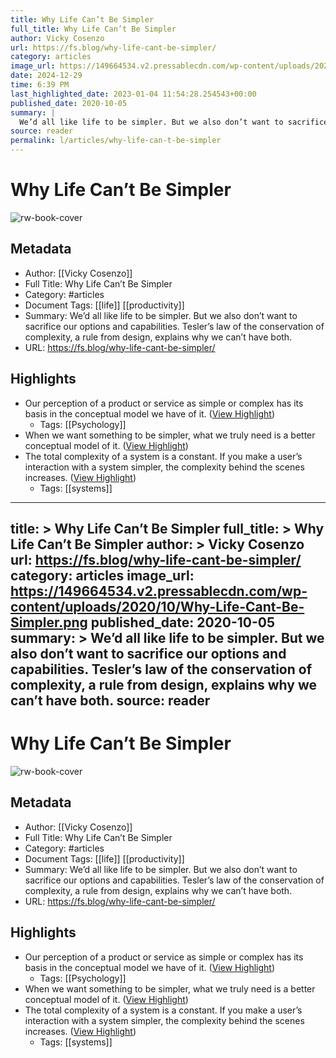 ```yaml
---
title: Why Life Can’t Be Simpler
full_title: Why Life Can’t Be Simpler
author: Vicky Cosenzo
url: https://fs.blog/why-life-cant-be-simpler/
category: articles
image_url: https://149664534.v2.pressablecdn.com/wp-content/uploads/2020/10/Why-Life-Cant-Be-Simpler.png
date: 2024-12-29
time: 6:39 PM
last_highlighted_date: 2023-01-04 11:54:28.254543+00:00
published_date: 2020-10-05
summary: |
  We’d all like life to be simpler. But we also don’t want to sacrifice our options and capabilities. Tesler’s law of the conservation of complexity, a rule from design, explains why we can’t have both.
source: reader
permalink: l/articles/why-life-can-t-be-simpler
---
```

# Why Life Can’t Be Simpler

![rw-book-cover](https://149664534.v2.pressablecdn.com/wp-content/uploads/2020/10/Why-Life-Cant-Be-Simpler.png)

## Metadata
- Author: [[Vicky Cosenzo]]
- Full Title: Why Life Can’t Be Simpler
- Category: #articles
- Document Tags: [[life]] [[productivity]] 
- Summary: We’d all like life to be simpler. But we also don’t want to sacrifice our options and capabilities. Tesler’s law of the conservation of complexity, a rule from design, explains why we can’t have both.
- URL: https://fs.blog/why-life-cant-be-simpler/

## Highlights
- Our perception of a product or service as simple or complex has its basis in the conceptual model we have of it. ([View Highlight](https://read.readwise.io/read/01gnya1aye94z59f25sjk3zev9))
    - Tags: [[Psychology]] 
- When we want something to be simpler, what we truly need is a better conceptual model of it. ([View Highlight](https://read.readwise.io/read/01gnya1vhe28twg42xqw06h6s2))
- The total complexity of a system is a constant. If you make a user’s interaction with a system simpler, the complexity behind the scenes increases. ([View Highlight](https://read.readwise.io/read/01gnya3yag77q1zx1kmv6c8nq1))
    - Tags: [[systems]] 


---
title: >
  Why Life Can’t Be Simpler
full_title: >
  Why Life Can’t Be Simpler
author: >
  Vicky Cosenzo
url: https://fs.blog/why-life-cant-be-simpler/
category: articles
image_url: https://149664534.v2.pressablecdn.com/wp-content/uploads/2020/10/Why-Life-Cant-Be-Simpler.png
published_date: 2020-10-05
summary: >
  We’d all like life to be simpler. But we also don’t want to sacrifice our options and capabilities. Tesler’s law of the conservation of complexity, a rule from design, explains why we can’t have both.
source: reader
---
# Why Life Can’t Be Simpler

![rw-book-cover](https://149664534.v2.pressablecdn.com/wp-content/uploads/2020/10/Why-Life-Cant-Be-Simpler.png)

## Metadata
- Author: [[Vicky Cosenzo]]
- Full Title: Why Life Can’t Be Simpler
- Category: #articles
- Document Tags: [[life]] [[productivity]] 
- Summary: We’d all like life to be simpler. But we also don’t want to sacrifice our options and capabilities. Tesler’s law of the conservation of complexity, a rule from design, explains why we can’t have both.
- URL: https://fs.blog/why-life-cant-be-simpler/

## Highlights
- Our perception of a product or service as simple or complex has its basis in the conceptual model we have of it. ([View Highlight](https://read.readwise.io/read/01gnya1aye94z59f25sjk3zev9))
    - Tags: [[Psychology]] 
- When we want something to be simpler, what we truly need is a better conceptual model of it. ([View Highlight](https://read.readwise.io/read/01gnya1vhe28twg42xqw06h6s2))
- The total complexity of a system is a constant. If you make a user’s interaction with a system simpler, the complexity behind the scenes increases. ([View Highlight](https://read.readwise.io/read/01gnya3yag77q1zx1kmv6c8nq1))
    - Tags: [[systems]] 


